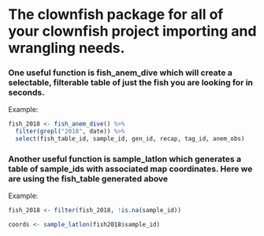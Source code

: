 # The clownfish package for all of your clownfish project importing and wrangling needs.

### One useful function is fish_anem_dive which will create a selectable, filterable table of just the fish you are looking for in seconds.  

Example:
```r
fish_2018 <- fish_anem_dive() %>% 
  filter(grepl("2018", date)) %>% 
  select(fish_table_id, sample_id, gen_id, recap, tag_id, anem_obs)
```

### Another useful function is sample_latlon which generates a table of sample_ids with associated map coordinates.  Here we are using the fish_table generated above

Example:
```r
fish_2018 <- filter(fish_2018, !is.na(sample_id))

coords <- sample_latlon(fish2018$sample_id)
```